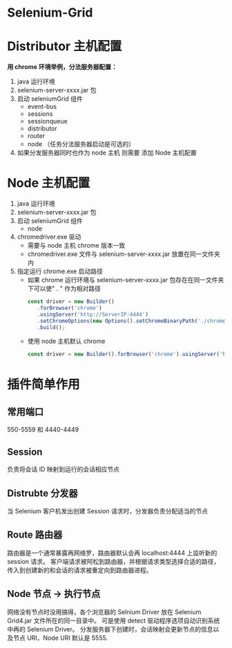 # Selenium-Grid

# Distributor 主机配置

**用 chrome 环境举例，分法服务器配置：**

1. java 运行环境
2. selenium-server-xxxx.jar 包
3. 启动 seleniumGrid 组件
   - event-bus
   - sessions
   - sessionqueue
   - distributor
   - router
   - node （任务分法服务器启动是可选的）
4. 如果分发服务器同时也作为 node 主机 则需要 添加 Node 主机配置

# Node 主机配置

1. java 运行环境
2. selenium-server-xxxx.jar 包
3. 启动 seleniumGrid 组件
   - node
4. chromedriver.exe 驱动
   - 需要与 node 主机 chrome 版本一致
   - chromedriver.exe 文件与 selenium-server-xxxx.jar 放置在同一文件夹内
5. 指定运行 chrome.exe 启动路径
   - 如果 chrome 运行环境与 selenium-server-xxxx.jar 包存在在同一文件夹下可以使" . " 作为相对路径
     ```typescript
     const driver = new Builder()
     	.forBrowser('chrome')
     	.usingServer('http://ServerIP:4444')
     	.setChromeOptions(new Options().setChromeBinaryPath('./chrome/chrome.exe'))
     	.build();
     ```
   - 使用 node 主机默认 chrome
     ```typescript
     const driver = new Builder().forBrowser('chrome').usingServer('http://ServerIP:4444').build();
     ```

# 插件简单作用

## 常用端口

550-5559 和 4440-4449

## Session

负责将会话 ID 映射到运行的会话相应节点

## Distrubte 分发器

当 Selenium 客户机发出创建 Session 请求时，分发器负责分配适当的节点

## Route 路由器

路由器是一个通常暴露再网络罗，路由器默认会再 localhost:4444 上监听新的 session 请求。
客户端请求被阿松到路由器，并根据请求类型选择合适的路径，传入到创建新的和会话的请求被重定向到路由器进程。

## Node 节点 -> 执行节点

网络没有节点时没用搞得，各个浏览器的 Selnium Driver 放在 Selenium Grid4.jar 文件所在的同一目录中。
可是使用 detect 驱动程序选项自动识别系统中再的 Selenium Driver。
分发服务器下创建时，会话映射会更新节点的信息以及节点 URI，Node URI 默认是 5555.
